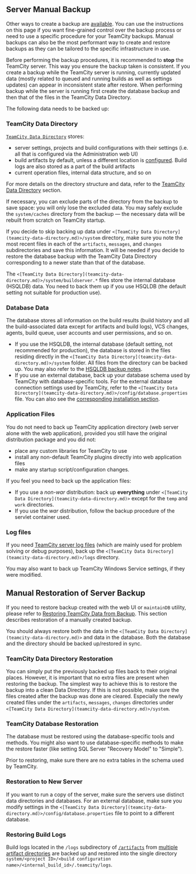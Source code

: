 [//]: # (title: Manual Backup and Restore)
[//]: # (auxiliary-id: Manual Backup and Restore)

## Server Manual Backup

Other ways to create a backup are [available](teamcity-data-backup.md). You can use the instructions on this page if you want fine-grained control over the backup process or need to use a specific procedure for your TeamCity backups. Manual backups can also be the most performant way to create and restore backups as they can be tailored to the specific infrastructure in use.

<note>

Before performing the backup procedures, it is recommended to __stop__ the TeamCity server. This way you ensure the backup taken is consistent. If you create a backup while the TeamCity server is running, currently updated data (mostly related to queued and running builds as well as settings updates) can appear in inconsistent state after restore. When performing backup while the server is running first create the database backup and then that of the files in the TeamCity Data Directory.
</note>

The following data needs to be backed up:

### TeamCity Data Directory

[`TeamCity Data Directory`](teamcity-data-directory.md) stores:
* server settings, projects and build configurations with their settings (i.e. all that is configured via the Administration web UI)
* build artifacts by default, unless a different location is [configured](build-artifact.md). Build logs are also stored as a part of the build artifacts
* current operation files, internal data structure, and so on

For more details on the directory structure and data, refer to the [TeamCity Data Directory](teamcity-data-directory.md) section.

If necessary, you can exclude parts of the directory from the backup to save space: you will only lose the excluded data. You may safely exclude the `system/caches` directory from the backup — the necessary data will be rebuilt from scratch on TeamCity startup.

If you decide to skip backing up data under `<[TeamCity Data Directory](teamcity-data-directory.md)>/system` directory, make sure you note the most recent files in each of the `artifacts`, `messages`, and `changes` subdirectories and save this information. It will be needed if you decide to restore the database backup with the TeamCity Data Directory corresponding to a newer state than that of the database.

[//]: # (Internal note. Do not delete. "Manual Backup and Restored203e71.txt")

The `<[TeamCity Data Directory](teamcity-data-directory.md)>/system/buildserver.*` files store the internal database (HSQLDB) data. You need to back them up if you use HSQLDB (the default setting not suitable for production use).

<anchor name="database_data"/>

### Database Data

The database stores all information on the build results (build history and all the build-associated data except for artifacts and build logs), VCS changes, agents, build queue, user accounts and user permissions, and so on.
* If you use the HSQLDB, the internal database (default setting, not recommended for production), the database is stored in the files residing directly in the `<[TeamCity Data Directory](teamcity-data-directory.md)>/system` folder. All files from the directory can be backed up. You may also refer to the [HSQLDB backup notes](http://hsqldb.org/doc/guide/ch05.html#N10F02).
* If you use an external database, back up your database schema used by TeamCity with database-specific tools. For the external database connection settings used by TeamCity, refer to the `<[TeamCity Data Directory](teamcity-data-directory.md)>/config/database.properties` file. You can also see the [corresponding installation section](set-up-external-database.md).

### Application Files

You do not need to back up TeamCity application directory (web server alone with the web application), provided you still have the original distribution package and you did not:
* place any custom libraries for TeamCity to use
* install any non-default TeamCity plugins directly into web application files
* make any startup script/configuration changes.

If you feel you need to back up the application files:
* If you use a _non-war_ distribution: back up __everything__ under `<[TeamCity Data Directory](teamcity-data-directory.md)>` except for the `temp` and `work` directories.
* If you use the _war_ distribution, follow the backup procedure of the servlet container used.


### Log files

If you need [TeamCity server log files](teamcity-server-logs.md) (which are mainly used for problem solving or debug purposes), back up the  `<[TeamCity Data Directory](teamcity-data-directory.md)>/logs` directory.

<note>

You may also want to back up TeamCity Windows Service settings, if they were modified.
</note>

## Manual Restoration of Server Backup

If you need to restore backup created with the web UI or `maintainDB` utility, please refer to [Restoring TeamCity Data from Backup](restoring-teamcity-data-from-backup.md). This section describes restoration of a manually created backup.

You should always restore both the data in the `<[TeamCity Data Directory](teamcity-data-directory.md)>` and data in the database. Both the database and the directory should be backed up/restored in sync.

### TeamCity Data Directory Restoration

You can simply put the previously backed up files back to their original places. However, it is important that no extra files are present when restoring the backup. The simplest way to achieve this is to restore the backup into a clean Data Directory. If this is not possible, make sure the files created after the backup was done are cleared. Especially the newly created files under the `artifacts`, `messages`, `changes` directories under `<[TeamCity Data Directory](teamcity-data-directory.md)>/system`.

### TeamCity Database Restoration

The database must be restored using the database-specific tools and methods. You might also want to use database-specific methods to make the restore faster (like setting SQL Server "Recovery Model" to "Simple").

Prior to restoring, make sure there are no extra tables in the schema used by TeamCity.

### Restoration to New Server

If you want to run a copy of the server, make sure the servers use distinct data directories and databases. For an external database, make sure you modify settings in the `<[TeamCity Data Directory](teamcity-data-directory.md)>/config/database.properties` file to point to a different database.

### Restoring Build Logs

Build logs located in the `/logs` subdirectory of [`/artifacts`](teamcity-data-directory.md#artifacts) from [multiple artifact directories](build-artifact.md) are backed up and restored into the single directory `system/<project ID>/<build configuration name>/<internal_build_id>/.teamcity/logs`.
